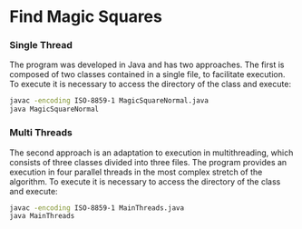 # Find Magic Squares

### Single Thread

The program was developed in Java and has two approaches. The first is composed of two classes contained in a single file, to facilitate execution. To execute it is necessary to access the directory of the class and execute:

```bash
javac -encoding ISO-8859-1 MagicSquareNormal.java
java MagicSquareNormal
```

### Multi Threads

The second approach is an adaptation to execution in multithreading, which consists of three classes divided into three files. The program provides an execution in four parallel threads in the most complex stretch of the algorithm. To execute it is necessary to access the directory of the class and execute:

```bash
javac -encoding ISO-8859-1 MainThreads.java
java MainThreads
```